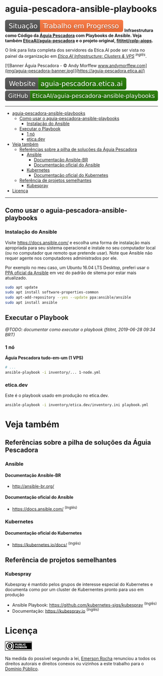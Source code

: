 # aguia-pescadora-ansible-playbooks

**![Situação: Trabalho em Progresso](img/badges/status-work-in-progress.svg) Infraestrutura como Código da
[Águia Pescadora](https://https://aguia-pescadora.etica.ai/) com Playbooks de Ansible. Veja também
[EticaAI/aguia-pescadora](https://github.com/EticaAI/aguia-pescadora)
e o projeto original, [fititnt/cplp-aiops](https://github.com/fititnt/cplp-aiops).**

O link para lista completa dos servidores da Etica.AI pode ser vista no painel da
organização em _[Etica.AI Infrastructure: Clusters & VPS](https://github.com/orgs/EticaAI/projects/2) <sup>inglês</sup>_.

[![Banner Águia Pescadora - © Andy Morffew www.andymorffew.com](img/aguia-pescadora-banner.jpg)](https://aguia-pescadora.etica.ai/)

[![Website: aguia-pescadora.etica.ai](img/badges/website.svg)](https://aguia-pescadora.etica.ai) [![GitHub: EticaAI/aguia-pescadora-ansible-playbooks](img/badges/github.svg)](https://github.com/EticaAI/aguia-pescadora-ansible-playbooks)

----

<!-- TOC depthFrom:1 -->

- [aguia-pescadora-ansible-playbooks](#aguia-pescadora-ansible-playbooks)
    - [Como usar o aguia-pescadora-ansible-playbooks](#como-usar-o-aguia-pescadora-ansible-playbooks)
        - [Instalação do Ansible](#instalação-do-ansible)
    - [Executar o Playbook](#executar-o-playbook)
        - [1 nó](#1-nó)
        - [etica.dev](#eticadev)
- [Veja também](#veja-também)
    - [Referências sobre a pilha de soluções da Águia Pescadora](#referências-sobre-a-pilha-de-soluções-da-águia-pescadora)
        - [Ansible](#ansible)
            - [Documentação Ansible-BR](#documentação-ansible-br)
            - [Documentação oficial do Ansible](#documentação-oficial-do-ansible)
        - [Kubernetes](#kubernetes)
            - [Documentação oficial do Kubernetes](#documentação-oficial-do-kubernetes)
    - [Referência de projetos semelhantes](#referência-de-projetos-semelhantes)
        - [Kubespray](#kubespray)
- [Licença](#licença)

<!-- /TOC -->

----

<!--
@TODO saber mais sobre o AWX Project https://github.com/ansible/awx (fititnt, 2019-06-29 04:15 BRT)
-->

## Como usar o aguia-pescadora-ansible-playbooks

### Instalação do Ansible
Visite <https://docs.ansible.com/> e escolha uma forma de instalação mais
apropriada para seu sistema operacional e instale no seu computador local (ou
no computador que remoto que pretende usar). Note que Ansible não requer agente
nos computadores administrados por ele.

Por exemplo no meu caso, um Ubuntu 16.04 LTS Desktop, preferi usar o
[PPA oficial da Ansible](https://launchpad.net/~ansible/+archive/ubuntu/ansible)
em vez do padrão de sitema por estar mais atualizado.

```bash
sudo apt update
sudo apt install software-properties-common
sudo apt-add-repository --yes --update ppa:ansible/ansible
sudo apt install ansible
```

## Executar o Playbook

_@TODO: documentar como executar o playbook (fititnt, 2019-06-28 09:34 BRT)_

### 1 nó
**Águia Pescadora tudo-em-um (1 VPS)**

```bash
# ...
ansible-playbook -i inventory/... 1-node.yml
```

### etica.dev
Este é o playbook usado em produção no etica.dev.

```bash
ansible-playbook -i inventory/etica.dev/inventory.ini playbook.yml
```

# Veja também

## Referências sobre a pilha de soluções da Águia Pescadora

### Ansible

#### Documentação Ansible-BR
- <http://ansible-br.org/>

#### Documentação oficial do Ansible
- <https://docs.ansible.com/> <sup>(Inglês)</sup>

### Kubernetes

#### Documentação oficial do Kubernetes

- <https://kubernetes.io/docs/> <sup>(Inglês)</sup>

<!--
@TODO ver projetos extras de interesse potencial do usuário (fititnt, 2019-06-28 09:31 BRT)
-->

## Referência de projetos semelhantes

### Kubespray

Kubespray é mantido pelos grupos de interesse especial do Kubernetes e documenta
como por um cluster de Kubernentes pronto para uso em produção

- Ansible Playbook: <https://github.com/kubernetes-sigs/kubespray> <sup>(Inglês)</sup>
- Documentação: <https://kubespray.io> <sup>(Inglês)</sup>

# Licença

[![Domínio Público](img/public-domain.png)](UNLICENSE)

Na medida do possível segundo a lei, [Emerson Rocha](https://github.com/fititnt)
renunciou a todos os direitos autorais e direitos conexos ou vizinhos a este
trabalho para o [Domínio Público](UNLICENSE).
